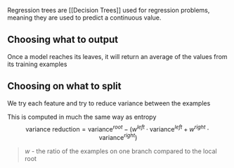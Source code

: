 Regression trees are [[Decision Trees]] used for regression problems, meaning they are used to predict a continuous value. 

## Choosing what to output
Once a model reaches its leaves, it will return an average of the values from its training examples 

## Choosing on what to split
We try each feature and try to reduce variance between the examples

This is computed in much the same way as entropy
$$
\text{variance reduction} = \text{variance}^{root} - \bigg( w^{left} \cdot \text{variance}^{left} + w^{right} \cdot \text{variance}^{right} \bigg)
$$
> $w$ - the ratio of the examples on one branch compared to the local root